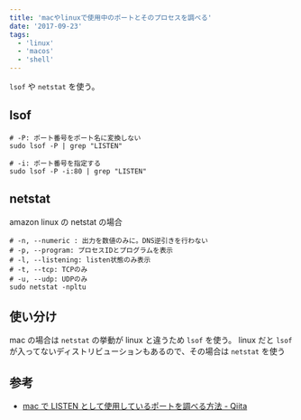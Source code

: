 ```yaml
---
title: 'macやlinuxで使用中のポートとそのプロセスを調べる'
date: '2017-09-23'
tags:
  - 'linux'
  - 'macos'
  - 'shell'
---
```


`lsof` や `netstat` を使う。

## lsof

```
# -P: ポート番号をポート名に変換しない
sudo lsof -P | grep "LISTEN"

# -i: ポート番号を指定する
sudo lsof -P -i:80 | grep "LISTEN"
```

## netstat

amazon linux の netstat の場合

```
# -n, --numeric : 出力を数値のみに。DNS逆引きを行わない
# -p, --program: プロセスIDとプログラムを表示
# -l, --listening: listen状態のみ表示
# -t, --tcp: TCPのみ
# -u, --udp: UDPのみ
sudo netstat -npltu
```

## 使い分け

mac の場合は `netstat` の挙動が linux と違うため `lsof` を使う。 linux だと `lsof` が入ってないディストリビューションもあるので、その場合は `netstat` を使う

## 参考

- [mac で LISTEN として使用しているポートを調べる方法 - Qiita](http://qiita.com/yokozawa/items/dbcb3b31f9308e4dcefc)
